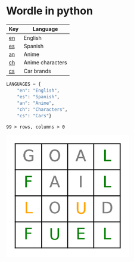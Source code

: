 # Wordle in python

| Key               | Language         |
| ----------------- | ---------------- |
| [en](lang/en.txt) | English          |
| [es](lang/es.txt) | Spanish          |
| [an](lang/an.txt) | Anime            |
| [ch](lang/ch.txt) | Anime characters |
| [cs](lang/cs.txt) | Car brands       |

```py
LANGUAGES = {
    "en": "English",
    "es": "Spanish",
    "an": "Anime",
    "ch": "Characters",
    "cs": "Cars"}
```

```
99 > rows, columns > 0
```

![0](screenshots/fuel.png)
